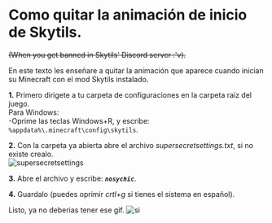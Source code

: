 # Como quitar la animación de inicio de Skytils.  
~~(When you get banned in Skytils' Discord server :'v).~~

En este texto les enseñare a quitar la animación que aparece cuando inician su Minecraft con el mod Skytils instalado.

**1.** Primero dirigete a tu carpeta de configuraciones en la carpeta raiz del juego.  
 Para Windows:  
     -Oprime las teclas Windows+R, y escribe: `%appdata%\.minecraft\config\skytils`.

**2.** Con la carpeta ya abierta abre el archivo _supersecretsettings.txt_, si no existe crealo.  
![supersecretsettings](https://i.imgur.com/s5N6gFM.png)

**3.** Abre el archivo y escribe: ***`nosychic`***.

**4.** Guardalo (puedes oprimir _crtl+g_ si tienes el sistema en español).

Listo, ya no deberias tener ese gif.
![si](https://i.imgur.com/u0LkNFP.png)
